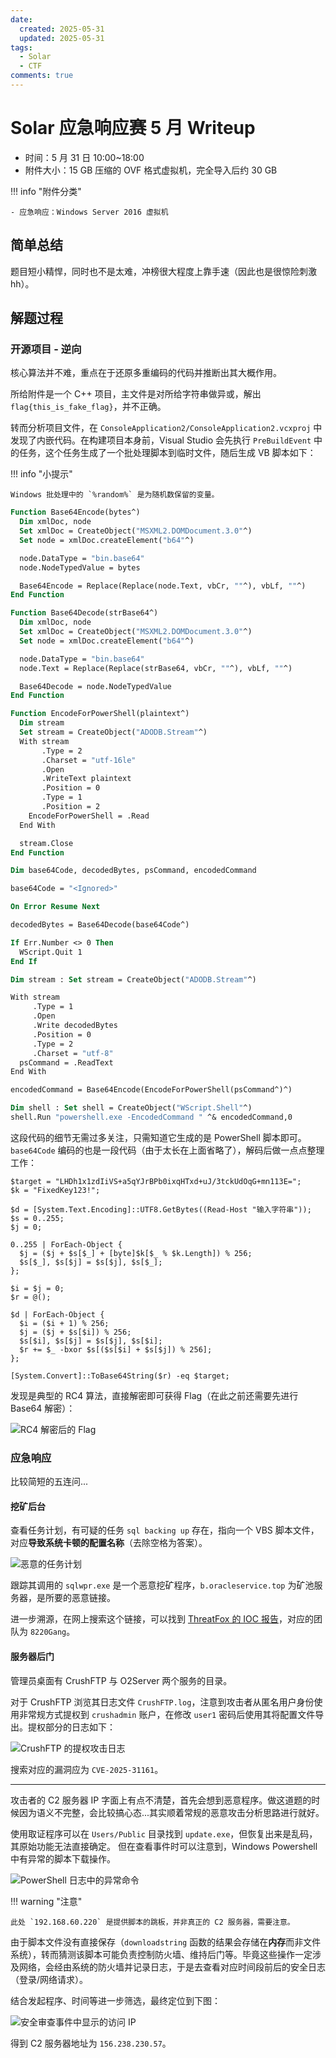 ```yaml
---
date:
  created: 2025-05-31
  updated: 2025-05-31
tags:
  - Solar
  - CTF
comments: true
---
```


# Solar 应急响应赛 5 月 Writeup

- 时间：5 月 31 日 10:00~18:00
- 附件大小：15 GB 压缩的 OVF 格式虚拟机，完全导入后约 30 GB

!!! info "附件分类"

    - 应急响应：Windows Server 2016 虚拟机

## 简单总结

题目短小精悍，同时也不是太难，冲榜很大程度上靠手速（因此也是很惊险刺激hh）。

## 解题过程

### 开源项目 - 逆向

核心算法并不难，重点在于还原多重编码的代码并推断出其大概作用。

所给附件是一个 C++ 项目，主文件是对所给字符串做异或，解出 `flag{this_is_fake_flag}`，并不正确。

转而分析项目文件，在 `ConsoleApplication2/ConsoleApplication2.vcxproj` 中发现了内嵌代码。在构建项目本身前，Visual Studio 会先执行 `PreBuildEvent` 中的任务，这个任务生成了一个批处理脚本到临时文件，随后生成 VB 脚本如下：

!!! info "小提示"

    Windows 批处理中的 `%random%` 是为随机数保留的变量。

```vb
Function Base64Encode(bytes^)
  Dim xmlDoc, node
  Set xmlDoc = CreateObject("MSXML2.DOMDocument.3.0"^)
  Set node = xmlDoc.createElement("b64"^)

  node.DataType = "bin.base64"
  node.NodeTypedValue = bytes

  Base64Encode = Replace(Replace(node.Text, vbCr, ""^), vbLf, ""^)
End Function

Function Base64Decode(strBase64^)
  Dim xmlDoc, node
  Set xmlDoc = CreateObject("MSXML2.DOMDocument.3.0"^)
  Set node = xmlDoc.createElement("b64"^)

  node.DataType = "bin.base64"
  node.Text = Replace(Replace(strBase64, vbCr, ""^), vbLf, ""^)

  Base64Decode = node.NodeTypedValue
End Function

Function EncodeForPowerShell(plaintext^)
  Dim stream
  Set stream = CreateObject("ADODB.Stream"^)
  With stream
       .Type = 2
       .Charset = "utf-16le"
       .Open
       .WriteText plaintext
       .Position = 0
       .Type = 1
       .Position = 2
    EncodeForPowerShell = .Read
  End With

  stream.Close
End Function

Dim base64Code, decodedBytes, psCommand, encodedCommand

base64Code = "<Ignored>"

On Error Resume Next

decodedBytes = Base64Decode(base64Code^)

If Err.Number <> 0 Then
  WScript.Quit 1
End If

Dim stream : Set stream = CreateObject("ADODB.Stream"^)

With stream
     .Type = 1
     .Open
     .Write decodedBytes
     .Position = 0
     .Type = 2
     .Charset = "utf-8"
  psCommand = .ReadText
End With

encodedCommand = Base64Encode(EncodeForPowerShell(psCommand^)^)

Dim shell : Set shell = CreateObject("WScript.Shell"^)
shell.Run "powershell.exe -EncodedCommand " ^& encodedCommand,0
```

这段代码的细节无需过多关注，只需知道它生成的是 PowerShell 脚本即可。`base64Code` 编码的也是一段代码（由于太长在上面省略了），解码后做一点点整理工作：

```pwsh
$target = "LHDh1x1zdIiVS+a5qYJrBPb0ixqHTxd+uJ/3tckUdOqG+mn113E=";
$k = "FixedKey123!";

$d = [System.Text.Encoding]::UTF8.GetBytes((Read-Host "输入字符串"));
$s = 0..255;
$j = 0;

0..255 | ForEach-Object {
  $j = ($j + $s[$_] + [byte]$k[$_ % $k.Length]) % 256;
  $s[$_], $s[$j] = $s[$j], $s[$_];
};

$i = $j = 0;
$r = @();

$d | ForEach-Object {
  $i = ($i + 1) % 256;
  $j = ($j + $s[$i]) % 256;
  $s[$i], $s[$j] = $s[$j], $s[$i];
  $r += $_ -bxor $s[($s[$i] + $s[$j]) % 256];
};

[System.Convert]::ToBase64String($r) -eq $target;
```

发现是典型的 RC4 算法，直接解密即可获得 Flag（在此之前还需要先进行 Base64 解密）：

![RC4 解密后的 Flag](img/rc4-decrypted.png "RC4 解密后的 Flag")

### 应急响应

比较简短的五连问...

#### 挖矿后台

查看任务计划，有可疑的任务 `sql backing up` 存在，指向一个 VBS 脚本文件，对应**导致系统卡顿的配置名称**（去除空格为答案）。

![恶意的任务计划](img/malicious-sql-schedule.png "恶意的任务计划")

跟踪其调用的 `sqlwpr.exe` 是一个恶意挖矿程序，`b.oracleservice.top` 为矿池服务器，是所要的恶意链接。

进一步溯源，在网上搜索这个链接，可以找到 [ThreatFox 的 IOC 报告](https://threatfox.abuse.ch/ioc/1242194/)，对应的团队为 `8220Gang`。

#### 服务器后门

管理员桌面有 CrushFTP 与 O2Server 两个服务的目录。

对于 CrushFTP 浏览其日志文件 `CrushFTP.log`，注意到攻击者从匿名用户身份使用非常规方式提权到 `crushadmin` 账户，在修改 `user1` 密码后使用其将配置文件导出。提权部分的日志如下：

![CrushFTP 的提权攻击日志](img/crush-attack-log.png "CrushFTP 的提权攻击日志")

搜索对应的漏洞应为 `CVE-2025-31161`。

---

攻击者的 C2 服务器 IP 字面上有点不清楚，首先会想到恶意程序。做这道题的时候因为语义不完整，会比较搞心态...其实顺着常规的恶意攻击分析思路进行就好。

使用取证程序可以在 `Users/Public` 目录找到 `update.exe`，但恢复出来是乱码，其原始功能无法直接确定。
但在查看事件时可以注意到，Windows Powershell 中有异常的脚本下载操作。

![PowerShell 日志中的异常命令](img/pwsh-event.png "PowerShell 日志中的异常命令")

!!! warning "注意"

    此处 `192.168.60.220` 是提供脚本的跳板，并非真正的 C2 服务器，需要注意。

由于脚本文件没有直接保存（`downloadstring` 函数的结果会存储在**内存**而非文件系统），转而猜测该脚本可能负责控制防火墙、维持后门等。毕竟这些操作一定涉及网络，会经由系统的防火墙并记录日志，于是去查看对应时间段前后的安全日志（登录/网络请求）。

结合发起程序、时间等进一步筛选，最终定位到下图：

![安全审查事件中显示的访问 IP](img/audit-event-ip.png "安全审查事件中显示的访问 IP")

得到 C2 服务器地址为 `156.238.230.57`。
